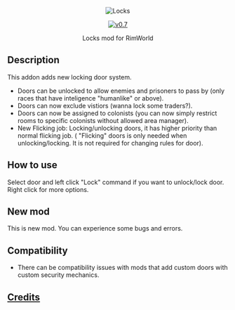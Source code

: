 <p align="center">
    <img src="https://raw.githubusercontent.com/Aviuz/Locks/master/Logo.png" alt="Locks" />
</p>
<p align="center">
  <a href="https://github.com/Aviuz/PrisonLabor/releases">
    <img src="https://img.shields.io/badge/version-1.0.0-blue.svg?style=flat" alt="v0.7" />
  </a>
</p>

<p align="center">
  Locks mod for RimWorld
</p>

## Description
This addon adds new locking door system.
- Doors can be unlocked to allow enemies and prisoners to pass by (only races that have inteligence "humanlike" or above).
- Doors can now exclude vistiors (wanna lock some traders?).
- Doors can now be assigned to colonists (you can now simply restrict rooms to specific colonists without allowed area manager).
- New Flicking job: Locking/unlocking doors, it has higher priority than normal flicking job. ( "Flicking" doors is only needed when unlocking/locking. It is not required for changing rules for door).

## How to use
Select door and left click "Lock" command if you want to unlock/lock door. Right click for more options.

## New mod
This is new mod. You can experience some bugs and errors.

## Compatibility
* There can be compatibility issues with mods that add custom doors with custom security mechanics.

## [Credits](credits.md)
